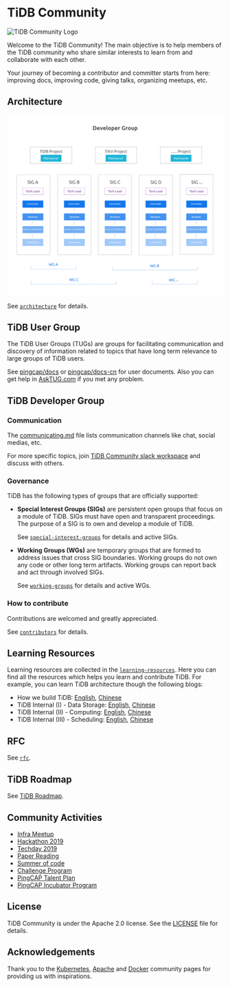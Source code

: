 # TiDB Community

![TiDB Community Logo](./media/community-logo.svg)

Welcome to the TiDB Community! The main objective is to help members of the
TiDB community who share similar interests to learn from and collaborate with
each other.

Your journey of becoming a contributor and committer starts from here:
improving docs, improving code, giving talks, organizing meetups, etc.

## Architecture

![TiDB Community Architecture](./media/architecture.svg)

See [`architecture`](./architecture/README.md) for details.

## TiDB User Group

The TiDB User Groups (TUGs) are groups for facilitating communication and
discovery of information related to topics that have long term relevance to
large groups of TiDB users.

See [pingcap/docs](https://pingcap.com/docs/) or
[pingcap/docs-cn](https://pingcap.com/docs-cn/) for user documents. Also you can get
help in [AskTUG.com](https://asktug.com/) if you met any problem.

## TiDB Developer Group

### Communication

The [communicating.md](./communicating.md) file lists communication channels like
chat, social medias, etc.

For more specific topics, join
[TiDB Community slack workspace](https://join.slack.com/t/tidbcommunity/shared_invite/enQtNzc0MzI4ODExMDc4LWYwYmIzMjZkYzJiNDUxMmZlN2FiMGJkZjAyMzQ5NGU0NGY0NzI3NTYwMjAyNGQ1N2I2ZjAxNzc1OGUwYWM0NzE) and discuss with others.

### Governance

TiDB has the following types of groups that are officially supported:

* **Special Interest Groups (SIGs)** are persistent open groups that focus on a
  module of TiDB. SIGs must have open and transparent proceedings. The purpose
  of a SIG is to own and develop a module of TiDB.

  See [`special-interest-groups`](./special-interest-groups/README.md) for details and active SIGs.

* **Working Groups (WGs)** are temporary groups that are formed to address
  issues that cross SIG boundaries. Working groups do not own any code or other
  long term artifacts. Working groups can report back and act through involved
  SIGs.

  See [`working-groups`](./working-groups/README.md) for details and active WGs.

### How to contribute

Contributions are welcomed and greatly appreciated.

See [`contributors`](./contributors/README.md) for details.

## Learning Resources

Learning resources are collected in the [`learning-resources`](./learning-resources/README.md). Here you can find all the
resources which helps you learn and contribute TiDB. For example, you can learn
TiDB architecture though the following blogs:

* How we build TiDB: [English](https://www.pingcap.com/blog/2016-10-17-how-we-build-tidb/), [Chinese](https://pingcap.com/blog-cn/how-do-we-build-tidb/)
* TiDB Internal (I) - Data Storage: [English](https://pingcap.com/blog/2017-07-11-tidbinternal1/), [Chinese](https://pingcap.com/blog-cn/tidb-internal-1/)
* TiDB Internal (II) - Computing: [English](https://pingcap.com/blog/2017-07-11-tidbinternal2/), [Chinese](https://pingcap.com/blog-cn/tidb-internal-2/)
* TiDB Internal (III) - Scheduling: [English](https://pingcap.com/blog/2017-07-20-tidbinternal3/), [Chinese](https://pingcap.com/blog-cn/tidb-internal-3/)

## RFC

See [`rfc`](./rfc/README.md).

## TiDB Roadmap

See [TiDB Roadmap](https://pingcap.com/docs/v2.1/roadmap/#tidb-roadmap).

## Community Activities

* [Infra Meetup](https://github.com/pingcap/presentations/tree/master/Infra-Meetup)
* [Hackathon 2019](https://github.com/pingcap/presentations/tree/master/hackathon-2019)
* [Techday 2019](https://github.com/pingcap/presentations/tree/master/techday2019)
* [Paper Reading](https://github.com/pingcap/presentations/blob/master/paper-reading.md)
* [Summer of code](./soc/README.md)
* [Challenge Program](./challenge-programs/README.md)
* [PingCAP Talent Plan](https://github.com/pingcap/talent-plan)
* [PingCAP Incubator Program](./incubator/README.md)

## License

TiDB Community is under the Apache 2.0 license. See the
[LICENSE](./LICENSE.md) file for details.

## Acknowledgements

Thank you to the [Kubernetes](https://github.com/kubernetes/community),
[Apache](http://activemq.apache.org/becoming-a-committer.html) and
[Docker](https://github.com/docker/community) community pages for providing us
with inspirations.
